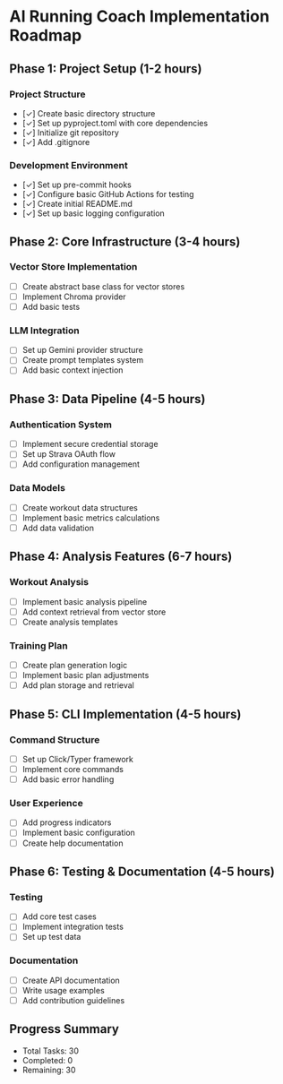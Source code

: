 # AI Running Coach Implementation Roadmap

## Phase 1: Project Setup (1-2 hours)
### Project Structure
- [✓] Create basic directory structure
- [✓] Set up pyproject.toml with core dependencies
- [✓] Initialize git repository
- [✓] Add .gitignore

### Development Environment
- [✓] Set up pre-commit hooks
- [✓] Configure basic GitHub Actions for testing
- [✓] Create initial README.md
- [✓] Set up basic logging configuration

## Phase 2: Core Infrastructure (3-4 hours)
### Vector Store Implementation
- [ ] Create abstract base class for vector stores
- [ ] Implement Chroma provider
- [ ] Add basic tests

### LLM Integration
- [ ] Set up Gemini provider structure
- [ ] Create prompt templates system
- [ ] Add basic context injection

## Phase 3: Data Pipeline (4-5 hours)
### Authentication System
- [ ] Implement secure credential storage
- [ ] Set up Strava OAuth flow
- [ ] Add configuration management

### Data Models
- [ ] Create workout data structures
- [ ] Implement basic metrics calculations
- [ ] Add data validation

## Phase 4: Analysis Features (6-7 hours)
### Workout Analysis
- [ ] Implement basic analysis pipeline
- [ ] Add context retrieval from vector store
- [ ] Create analysis templates

### Training Plan
- [ ] Create plan generation logic
- [ ] Implement basic plan adjustments
- [ ] Add plan storage and retrieval

## Phase 5: CLI Implementation (4-5 hours)
### Command Structure
- [ ] Set up Click/Typer framework
- [ ] Implement core commands
- [ ] Add basic error handling

### User Experience
- [ ] Add progress indicators
- [ ] Implement basic configuration
- [ ] Create help documentation

## Phase 6: Testing & Documentation (4-5 hours)
### Testing
- [ ] Add core test cases
- [ ] Implement integration tests
- [ ] Set up test data

### Documentation
- [ ] Create API documentation
- [ ] Write usage examples
- [ ] Add contribution guidelines

## Progress Summary
- Total Tasks: 30
- Completed: 0
- Remaining: 30
